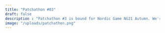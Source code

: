 ```yaml
---
title: "Patchathon #03"
draft: false
description : "Patchathon #3 is bound for Nordic Game NG21 Autumn. We're hosting a fully online, intensive, hands-on week-long workshop for artists, musicians, sound inventors, and gamers."
image: "/uploads/patchathon.png"
---
```

